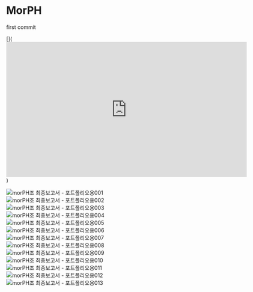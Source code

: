 # MorPH
first commit

[](<iframe width="640" height="360" src="https://youtu.be/M8TTXUFmvMU" frameborder="0" gesture="media" allowfullscreen=""></iframe>
)

![morPH조 최종보고서 - 포트폴리오용001](https://user-images.githubusercontent.com/50034678/109296311-71c15580-7873-11eb-9d38-ee03bbd7c64c.jpg)
![morPH조 최종보고서 - 포트폴리오용002](https://user-images.githubusercontent.com/50034678/109296313-71c15580-7873-11eb-9ee5-8f581c895747.jpg)
![morPH조 최종보고서 - 포트폴리오용003](https://user-images.githubusercontent.com/50034678/109296315-7259ec00-7873-11eb-8176-56dd9305ae39.jpg)
![morPH조 최종보고서 - 포트폴리오용004](https://user-images.githubusercontent.com/50034678/109296316-7259ec00-7873-11eb-9f60-e5c05405170a.jpg)
![morPH조 최종보고서 - 포트폴리오용005](https://user-images.githubusercontent.com/50034678/109296317-738b1900-7873-11eb-97e3-baa1e62809c9.jpg)
![morPH조 최종보고서 - 포트폴리오용006](https://user-images.githubusercontent.com/50034678/109296320-7423af80-7873-11eb-8c7e-d2960b01e27e.jpg)
![morPH조 최종보고서 - 포트폴리오용007](https://user-images.githubusercontent.com/50034678/109296323-74bc4600-7873-11eb-9616-34f869fd4243.jpg)
![morPH조 최종보고서 - 포트폴리오용008](https://user-images.githubusercontent.com/50034678/109296324-7554dc80-7873-11eb-8de4-747ef039522f.jpg)
![morPH조 최종보고서 - 포트폴리오용009](https://user-images.githubusercontent.com/50034678/109296325-7554dc80-7873-11eb-9331-099412a42161.jpg)
![morPH조 최종보고서 - 포트폴리오용010](https://user-images.githubusercontent.com/50034678/109296304-6e2dce80-7873-11eb-8f92-ae9b664bb993.jpg)
![morPH조 최종보고서 - 포트폴리오용011](https://user-images.githubusercontent.com/50034678/109296305-6f5efb80-7873-11eb-8c3b-a00b2909d002.jpg)
![morPH조 최종보고서 - 포트폴리오용012](https://user-images.githubusercontent.com/50034678/109296306-6f5efb80-7873-11eb-8eff-87756d7dc565.jpg)
![morPH조 최종보고서 - 포트폴리오용013](https://user-images.githubusercontent.com/50034678/109296308-70902880-7873-11eb-8206-e98b458e27df.jpg)
